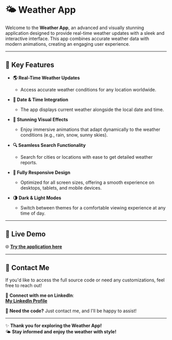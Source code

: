 # 🌤️ Weather App  

Welcome to the **Weather App**, an advanced and visually stunning application designed to provide real-time weather updates with a sleek and interactive interface. This app combines accurate weather data with modern animations, creating an engaging user experience.

---

## 🔑 Key Features  

- **🌎 Real-Time Weather Updates**  
  - Access accurate weather conditions for any location worldwide.  

- **📅 Date & Time Integration**  
  - The app displays current weather alongside the local date and time.  

- **🎨 Stunning Visual Effects**  
  - Enjoy immersive animations that adapt dynamically to the weather conditions (e.g., rain, snow, sunny skies).  

- **🔍 Seamless Search Functionality**  
  - Search for cities or locations with ease to get detailed weather reports.  

- **📱 Fully Responsive Design**  
  - Optimized for all screen sizes, offering a smooth experience on desktops, tablets, and mobile devices.  

- **🌗 Dark & Light Modes**  
  - Switch between themes for a comfortable viewing experience at any time of day.  

---

## 🚀 Live Demo  

🌐 **[Try the application here](https://your-username.github.io/weather-app/)**  

---

## 🤝 Contact Me  

If you'd like to access the full source code or need any customizations, feel free to reach out!  

🔗 **Connect with me on LinkedIn**:  
[**My LinkedIn Profile**](https://www.linkedin.com/in/mahmoud-n/)  

📧 **Need the code?** Just contact me, and I'll be happy to assist!  

---

✨ **Thank you for exploring the Weather App!**  
🌤️ **Stay informed and enjoy the weather with style!**  
